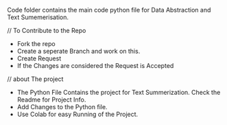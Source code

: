 Code folder contains the main code python file for Data Abstraction and Text Sumemerisation.

// To Contribute to the Repo
- Fork the repo
- Create a seperate Branch and work on this.
- Create Request
- If the Changes are considered the Request is Accepted

// about The project
- The Python File Contains the project for Text Summerization. Check the Readme for Project Info.
- Add Changes to the Python file.
- Use Colab for easy Running of the Project.
